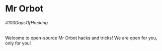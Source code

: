 # Mr Orbot

###### #100DaysOfHacking

Welcome to open-source Mr Orbot hacks and tricks! We are open for you, only for you!
